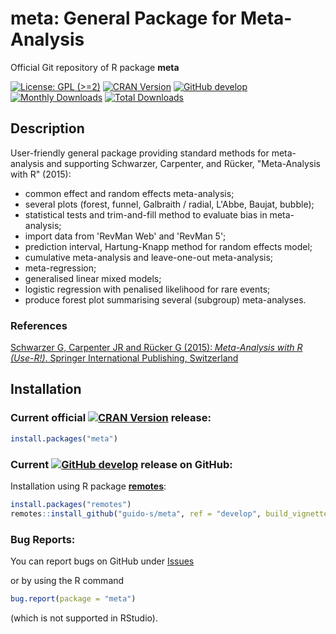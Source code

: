 # meta: General Package for Meta-Analysis
Official Git repository of R package **meta**

[![License: GPL (>=2)](https://img.shields.io/badge/license-GPL-blue)](https://www.gnu.org/licenses/old-licenses/gpl-2.0.en.html)
[![CRAN Version](https://www.r-pkg.org/badges/version/meta)](https://cran.r-project.org/package=meta)
[![GitHub develop](https://img.shields.io/badge/develop-8.1--0-purple)](https://img.shields.io/badge/develop-8.1--0-purple)
[![Monthly Downloads](https://cranlogs.r-pkg.org/badges/meta)](https://cranlogs.r-pkg.org/badges/meta)
[![Total Downloads](https://cranlogs.r-pkg.org/badges/grand-total/meta)](https://cranlogs.r-pkg.org/badges/grand-total/meta)


## Description

User-friendly general package providing standard methods for meta-analysis and supporting Schwarzer, Carpenter, and Rücker, "Meta-Analysis with R" (2015):
 - common effect and random effects meta-analysis;
 - several plots (forest, funnel, Galbraith / radial, L'Abbe, Baujat, bubble);
 - statistical tests and trim-and-fill method to evaluate bias in meta-analysis;
 - import data from 'RevMan Web' and 'RevMan 5';
 - prediction interval, Hartung-Knapp method for random effects model;
 - cumulative meta-analysis and leave-one-out meta-analysis;
 - meta-regression;
 - generalised linear mixed models;
 - logistic regression with penalised likelihood for rare events;
 - produce forest plot summarising several (subgroup) meta-analyses.
 
### References

[Schwarzer G, Carpenter JR and Rücker G (2015): *Meta-Analysis with R (Use-R!)*. Springer International Publishing, Switzerland](https://link.springer.com/book/10.1007/978-3-319-21416-0)


## Installation

### Current official [![CRAN Version](https://www.r-pkg.org/badges/version/meta)](https://cran.r-project.org/package=meta) release:
```r
install.packages("meta")
```

### Current [![GitHub develop](https://img.shields.io/badge/develop-8.1--0-purple)](https://img.shields.io/badge/develop-8.1--0-purple) release on GitHub:

Installation using R package
[**remotes**](https://cran.r-project.org/package=remotes):
```r
install.packages("remotes")
remotes::install_github("guido-s/meta", ref = "develop", build_vignettes = TRUE)
```


### Bug Reports:

You can report bugs on GitHub under
[Issues](https://github.com/guido-s/meta/issues)

or by using the R command

```r
bug.report(package = "meta")
```

(which is not supported in RStudio).

